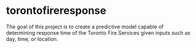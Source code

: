 # torontofireresponse
The goal of this project is to create a predictive model capable of determining response time of the Toronto Fire Services given inputs such as day, time, or location. 
